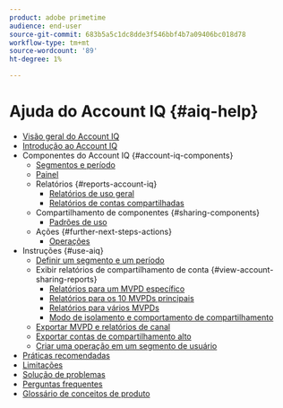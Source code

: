 ```yaml
---
product: adobe primetime
audience: end-user
source-git-commit: 683b5a5c1dc8dde3f546bbf4b7a09406bc018d78
workflow-type: tm+mt
source-wordcount: '89'
ht-degree: 1%

---
```


# Ajuda do Account IQ {#aiq-help}

+ [Visão geral do Account IQ](/help/AccountIQ/home.md)
+ [Introdução ao Account IQ](/help/AccountIQ/get-started.md)
+ Componentes do Account IQ {#account-iq-components}
   + [Segmentos e período](/help/AccountIQ/segments-timeframe.md)
   + [Painel](/help/AccountIQ/dashboard.md)
   + Relatórios {#reports-account-iq}
      + [Relatórios de uso geral](/help/AccountIQ/general-usage-reports.md)
      + [Relatórios de contas compartilhadas](/help/AccountIQ/shared-acc-reports.md)
   + Compartilhamento de componentes {#sharing-components}
      + [Padrões de uso](/help/AccountIQ/usage-patterns.md)
   + Ações {#further-next-steps-actions}
      + [Operações](/help/AccountIQ/operations.md)
+ Instruções {#use-aiq}
   + [Definir um segmento e um período](/help/AccountIQ/howto-select-segment-timeframe.md)
   + Exibir relatórios de compartilhamento de conta {#view-account-sharing-reports}
      + [Relatórios para um MVPD específico](/help/AccountIQ/reports-for-specific-mvpds.md)
      + [Relatórios para os 10 MVPDs principais](/help/AccountIQ/top-10-mvpd-reports.md)
      + [Relatórios para vários MVPDs](viewrep-multiple-mvpd-channel.md)
      + [Modo de isolamento e comportamento de compartilhamento](/help/AccountIQ/isolation-mode.md)
   + [Exportar MVPD e relatórios de canal](/help/AccountIQ/export-segment-metrics.md)
   + [Exportar contas de compartilhamento alto](/help/AccountIQ/export-acc-information.md)
   + [Criar uma operação em um segmento de usuário](/help/AccountIQ/operation-affecting-user-segment.md)
+ [Práticas recomendadas](/help/AccountIQ/best-practices.md)
+ [Limitações](/help/AccountIQ/limitations.md)
+ [Solução de problemas](/help/AccountIQ/troubleshoot.md)
+ [Perguntas frequentes](/help/AccountIQ/faq.md)
+ [Glossário de conceitos de produto](/help/AccountIQ/product-concepts.md)